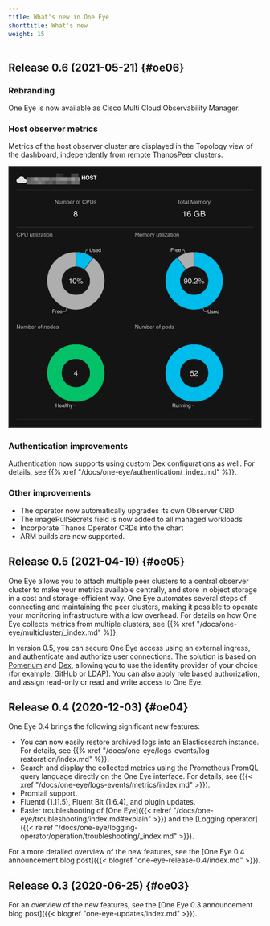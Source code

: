 ```yaml
---
title: What's new in One Eye
shorttitle: What's new
weight: 15
---
```


## Release 0.6 (2021-05-21) {#oe06}

### Rebranding

One Eye is now available as Cisco Multi Cloud Observability Manager.

### Host observer metrics

Metrics of the host observer cluster are displayed in the Topology view of the dashboard, independently from remote ThanosPeer clusters.

![Host observer metrics](host-observer-metrics.png)

### Authentication improvements

Authentication now supports using custom Dex configurations as well. For details, see {{% xref "/docs/one-eye/authentication/_index.md" %}}.

### Other improvements

- The operator now automatically upgrades its own Observer CRD
- The imagePullSecrets field is now added to all managed workloads
- Incorporate Thanos Operator CRDs into the chart
- ARM builds are now supported.

## Release 0.5 (2021-04-19) {#oe05}

One Eye allows you to attach multiple peer clusters to a central observer cluster to make your metrics available centrally, and store in object storage in a cost and storage-efficient way. One Eye automates several steps of connecting and maintaining the peer clusters, making it possible to operate your monitoring infrastructure with a low overhead. For details on how One Eye collects metrics from multiple clusters, see {{% xref "/docs/one-eye/multicluster/_index.md" %}}.

In version 0.5, you can secure One Eye access using an external ingress, and authenticate and authorize user connections. The solution is based on [Pomerium](https://github.com/pomerium/pomerium) and [Dex](https://github.com/dexidp/dex), allowing you to use the identity provider of your choice (for example, GitHub or LDAP). You can also apply role based authorization, and assign read-only or read and write access to One Eye.

## Release 0.4 (2020-12-03) {#oe04}

One Eye 0.4 brings the following significant new features:

- You can now easily restore archived logs into an Elasticsearch instance. For details, see {{% xref "/docs/one-eye/logs-events/log-restoration/index.md" %}}.
- Search and display the collected metrics using the Prometheus PromQL query language directly on the One Eye interface. For details, see ({{< xref "/docs/one-eye/logs-events/metrics/index.md" >}}).
- Promtail support.
- Fluentd (1.11.5), Fluent Bit (1.6.4), and plugin updates.
- Easier troubleshooting of [One Eye]({{< relref "/docs/one-eye/troubleshooting/index.md#explain" >}}) and the [Logging operator]({{< relref "/docs/one-eye/logging-operator/operation/troubleshooting/_index.md" >}}).

For a more detailed overview of the new features, see the [One Eye 0.4 announcement blog post]({{< blogref "one-eye-release-0.4/index.md" >}}).

## Release 0.3 (2020-06-25) {#oe03}

For an overview of the new features, see the [One Eye 0.3 announcement blog post]({{< blogref "one-eye-updates/index.md" >}}).
